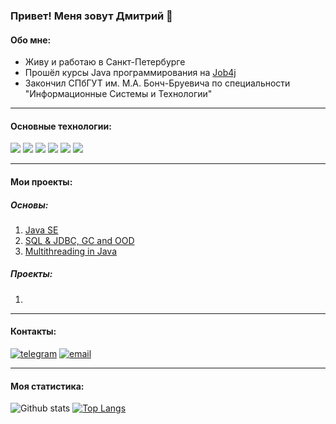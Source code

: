 ### Привет! Меня зовут Дмитрий 👋

#### Обо мне:
* Живу и работаю в Санкт-Петербурге
* Прошёл курсы Java программирования на [Job4j](https://job4j.ru/)
* Закончил СПбГУТ им. М.А. Бонч-Бруевича по специальности "Информационные Системы и Технологии"
---

#### Основные технологии:

![](https://img.shields.io/badge/java-%3E%3D%208%20-orange) ![](https://img.shields.io/badge/Spring-%3E%3D%205.0-brightgreen) ![](https://img.shields.io/badge/maven-3-green) ![](https://img.shields.io/badge/postgres-8-blue) ![](https://img.shields.io/badge/Hibernate-%3E%3D%205.0-yellowgreen) ![](https://img.shields.io/badge/Travis-CI-brightgreen)

---

#### Мои проекты:
##### Основы:
1. [Java SE](https://github.com/BBergsJ/job4j)
2. [SQL & JDBC, GC and OOD](https://github.com/BBergsJ/job4j_junior)
3. [Multithreading in Java](https://github.com/BBergsJ/job4j_middle)
##### Проекты:
1.

---

#### Контакты:

[![telegram](https://img.shields.io/badge/Telegram-gray?style=for-the-badge&logo=Telegram&logoColor=white)](https://t.me/dmi_em)
[![email](https://img.shields.io/badge/Gmail-D14836?style=for-the-badge&logo=gmail&logoColor=white)](mailto:goldlike888@gmail.com)

---

#### Моя статистика:

![Github stats](https://github-readme-stats.vercel.app/api?username=BBergsJ&hide=stars,prs,issues,contribs)
[![Top Langs](https://github-readme-stats.vercel.app/api/top-langs/?username=BBergsJ&layout=compact)](https://github.com/BBergsJ/github-readme-stats)

<!--
**BBergsJ/BBergsJ** is a ✨ _special_ ✨ repository because its `README.md` (this file) appears on your GitHub profile.

Here are some ideas to get you started:

- 🔭 I’m currently working on ...
- 🌱 I’m currently learning ...
- 👯 I’m looking to collaborate on ...
- 🤔 I’m looking for help with ...
- 💬 Ask me about ...
- 📫 How to reach me: ...
- 😄 Pronouns: ...
- ⚡ Fun fact: ...
-->

